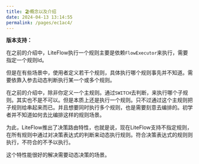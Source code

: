 ```yaml
---
title: 🏖概念以及介绍
date: 2024-04-13 13:14:55
permalink: /pages/ec1ac4/
---
```


**版本支持：**<Badge text="v2.12.0+" vertical="middle"/>

在之前的介绍中，LiteFlow执行一个规则主要是依赖`FlowExecutor`来执行，需要指定一个规则Id。

但是在有些场景中，使用者定义若干个规则，具体执行哪个规则事先并不知道。需要依靠入参去动态判断执行某一个或多个规则。

在之前的介绍中，除非你定义一个主规则。通过`SWITCH`去判断，来执行哪个子规则。其实也不是不可以。但是本质上还是执行一个规则。只不过通过这个主规则把子规则给串起来而已。并且想要同时执行多个规则，也是需要刻意去编排的。初学者并不知道如何去比编排这样的规则场景。

为此，LiteFlow推出了决策路由特性，也就是说，现在LiteFlow支持不指定规则，在所有规则中通过对决策表达式的判断来动态执行规则。符合决策表达式的规则则执行，不符合的不予以执行。

这个特性能很好的解决需要动态决策的场景。